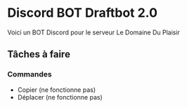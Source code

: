 # Discord BOT Draftbot 2.0

Voici un BOT Discord pour le serveur Le Domaine Du Plaisir

## Tâches à faire

### Commandes

- Copier (ne fonctionne pas)
- Déplacer (ne fonctionne pas)

